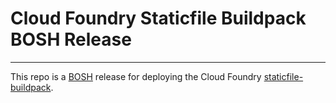 # Cloud Foundry Staticfile Buildpack BOSH Release

----
This repo is a [BOSH](https://github.com/cloudfoundry/bosh) release for
deploying the Cloud Foundry [staticfile-buildpack](https://github.com/cloudfoundry/staticfile-buildpack).
